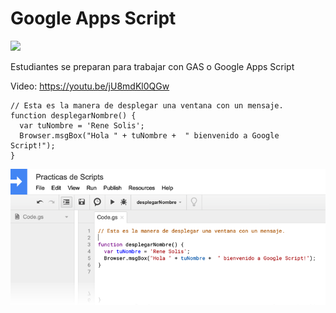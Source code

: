 # Google Apps Script

![](https://sg.fiverrcdn.com/photos/102505520/original/1fddcdaeb3a9922ac9615a684e764552a04c888b.jpg?1506699198)

Estudiantes se preparan para trabajar con GAS o Google Apps Script


Video: https://youtu.be/jU8mdKl0QGw
```
// Esta es la manera de desplegar una ventana con un mensaje.
function desplegarNombre() {
  var tuNombre = 'Rene Solis';
  Browser.msgBox("Hola " + tuNombre +  " bienvenido a Google Script!");
}

```

![](GASintro.png)

